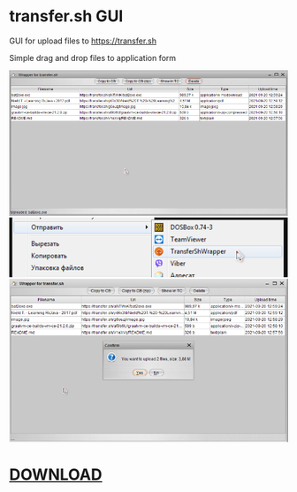 # transfer.sh GUI

GUI for upload files to https://transfer.sh

Simple drag and drop files to application form

![Screenshot01](https://raw.githubusercontent.com/acedece14/TransferShWrapper/master/github/screenshot01.png)
![Screenshot02](https://raw.githubusercontent.com/acedece14/TransferShWrapper/master/github/screenshot02.png)
![Screenshot03](https://raw.githubusercontent.com/acedece14/TransferShWrapper/master/github/screenshot03.png)

# [DOWNLOAD](https://github.com/acedece14/TransferShWrapper/raw/master/bin/TransferShWrapper.exe)